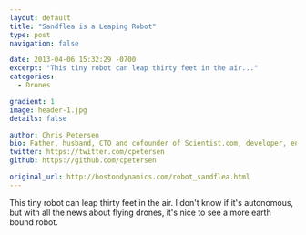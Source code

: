 ```yaml
---
layout: default
title: "Sandflea is a Leaping Robot"
type: post
navigation: false

date: 2013-04-06 15:32:29 -0700
excerpt: "This tiny robot can leap thirty feet in the air..."
categories:
  - Drones

gradient: 1
image: header-1.jpg
details: false

author: Chris Petersen
bio: Father, husband, CTO and cofounder of Scientist.com, developer, entrepreneur and technologist.
twitter: https://twitter.com/cpetersen
github: https://github.com/cpetersen

original_url: http://bostondynamics.com/robot_sandflea.html
---
```



This tiny robot can leap thirty feet in the air. I don't know if it's autonomous, but with all the news about flying drones, it's nice to see a more earth bound robot.


